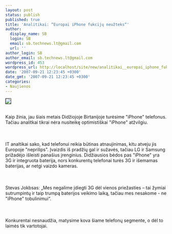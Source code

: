 ```yaml
---
layout: post
status: publish
published: true
title: 'Analitikai: “Europai iPhone fukcijų neužteks“'
author:
  display_name: SB
  login: SB
  email: sb.technews.lt@gmail.com
  url: ''
author_login: SB
author_email: sb.technews.lt@gmail.com
wordpress_id: 453
wordpress_url: http://localhost/site/new/analitikai__europai_iphone_fukciju_neuzteks_/
date: '2007-09-21 12:23:45 +0300'
date_gmt: '2007-09-21 12:23:45 +0300'
categories:
- Naujienos
---
```

<div class="imgright"><img src="http://www.voip-information.de/iphone-2.jpg" border="1"></div>
<p><br>Kaip žinia, jau šiais metais Didžiojoje Birtanijoje turėsime &quot;iPhone&quot; telefonus. Tačiau analitkai tikrai nėra nusiteikę optimistiškai &quot;iPhone&quot; atžvilgiu.<br />
<br><br />
<br>IT analtikai sako, kad telefonui reikia būtinas atnaujinimas, kitu atveju jis Europoje &quot;neprilips&quot;. Įvaizdis iš pradžių gal ir sužavės, tačiau LG ir Samsung prižadėjo išleisti panašius įrenginius. Didžiausios bėdos pas &quot;iPhone&quot; yra 3G ir integruota baterija, nors konkurentų telefonai turės 3G ir išemamas baterijas, ar netgi vaizdo kameras.<br />
<br><br />
<br>Stevas Jokbsas: „Mes negalime įdiegti 3G dėl vienos priežasties – tai žymiai sutrumpintų ir taip trumpą baterijos veikimo laiką, tačiau mes nesakome - ne &quot;iPhone&quot; tobulinimui“.<br />
<br><br />
<br>Konkurentai nesnaudžia, matysime kova šiame telefonų segmente, o dėl to laimės tik vartotojai.<br />
<br></p>
